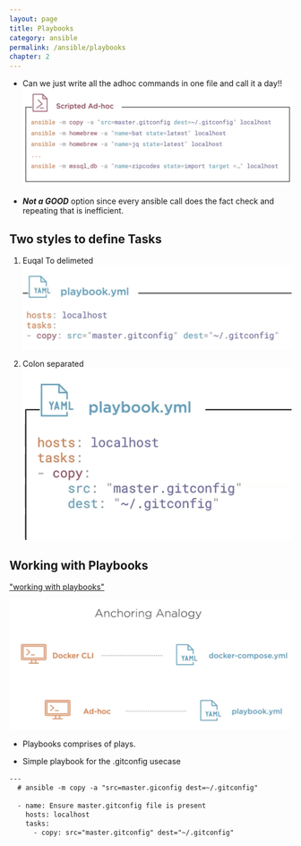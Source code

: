```yaml
---
layout: page
title: Playbooks
category: ansible
permalink: /ansible/playbooks
chapter: 2
---
```


* Can we just write all the adhoc commands in one file and call it a day!!
![](images/scripted_adhoc.png)

* ***Not a GOOD*** option since every ansible call does the fact check and repeating that is inefficient.

## Two styles to define Tasks

1. Euqal To delimeted
![](images/equal_separated.png "equal to separated")

2. Colon separated
![](images/colon_separated.png "colon separated")

## Working with Playbooks
["working with playbooks"](https://docs.ansible.com/ansible/latest/user_guide/playbooks.html)

![](images/analogy.png)

* Playbooks comprises of plays.

* Simple playbook for the .gitconfig usecase

```
---
  # ansible -m copy -a "src=master.giconfig dest=~/.gitconfig"

  - name: Ensure master.gitconfig file is present
    hosts: localhost
    tasks:
      - copy: src="master.gitconfig" dest="~/.gitconfig"
```

